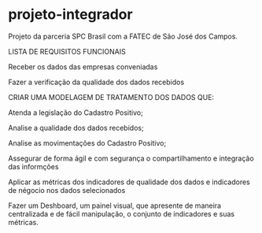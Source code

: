 # projeto-integrador
Projeto da parceria SPC Brasil com a FATEC de São José dos Campos. 

LISTA DE REQUISITOS FUNCIONAIS 

Receber os dados das empresas conveniadas

Fazer a verificação da qualidade dos dados recebidos 

CRIAR UMA MODELAGEM DE TRATAMENTO DOS DADOS QUE:

Atenda a legislação do Cadastro Positivo;

Analise a qualidade dos dados recebidos;

Analise as movimentações do Cadastro Positivo;
 
Assegurar de forma ágil e com segurança o compartilhamento e integração das informções

Aplicar as métricas dos indicadores de qualidade dos dados e indicadores de négocio nos dados selecionados 

Fazer um Deshboard, um painel visual, que apresente de maneira centralizada e de fácil manipulação,
o conjunto de indicadores e suas métricas.
